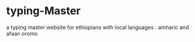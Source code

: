 # typing-Master
a typing master  website for ethiopians with local languages . amharic and afaan oromo

